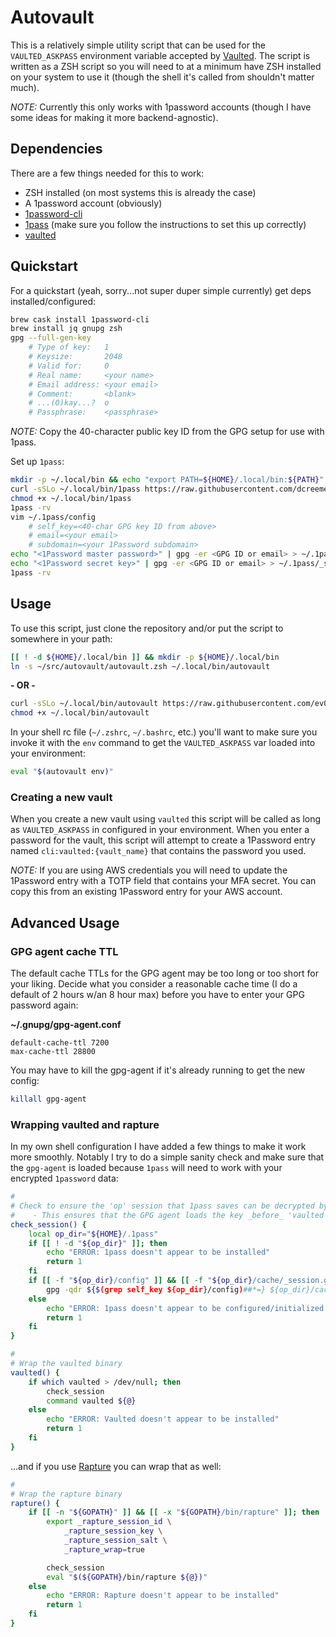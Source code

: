 Autovault
=========

This is a relatively simple utility script that can be used for the `VAULTED_ASKPASS` environment variable accepted by [Vaulted](https://github.com/miquella/vaulted). The script is written as a ZSH script so you will need to at a minimum have ZSH installed on your system to use it (though the shell it's called from shouldn't matter much).

_NOTE:_ Currently this only works with 1password accounts (though I have some ideas for making it more backend-agnostic).

## Dependencies

There are a few things needed for this to work:
  * ZSH installed (on most systems this is already the case)
  * A 1password account (obviously)
  * [1password-cli](https://support.1password.com/command-line-getting-started/)
  * [1pass](https://github.com/dcreemer/1pass) (make sure you follow the instructions to set this up correctly)
  * [vaulted](https://github.com/miquella/vaulted)

## Quickstart

For a quickstart (yeah, sorry...not super duper simple currently) get deps installed/configured:

```sh
brew cask install 1password-cli
brew install jq gnupg zsh
gpg --full-gen-key
    # Type of key:   1
    # Keysize:       2048
    # Valid for:     0
    # Real name:     <your name>
    # Email address: <your email>
    # Comment:       <blank>
    # ...(O)kay...?  o
    # Passphrase:    <passphrase>
```

_NOTE:_ Copy the 40-character public key ID from the GPG setup for use with 1pass.

Set up `1pass`:

```sh
mkdir -p ~/.local/bin && echo "export PATH=${HOME}/.local/bin:${PATH}" >> ~/.${ZSH_NAME:-bash}rc
curl -sSLo ~/.local/bin/1pass https://raw.githubusercontent.com/dcreemer/1pass/master/1pass
chmod +x ~/.local/bin/1pass
1pass -rv
vim ~/.1pass/config
    # self_key=<40-char GPG key ID from above>
    # email=<your email>
    # subdomain=<your 1Password subdomain>
echo "<1Password master password>" | gpg -er <GPG ID or email> > ~/.1pass/_master.gpg
echo "<1Password secret key>" | gpg -er <GPG ID or email> > ~/.1pass/_secret.gpg
1pass -rv
```

## Usage

To use this script, just clone the repository and/or put the script to somewhere in your path:

```sh
[[ ! -d ${HOME}/.local/bin ]] && mkdir -p ${HOME}/.local/bin
ln -s ~/src/autovault/autovault.zsh ~/.local/bin/autovault
```
**- OR -**

```sh
curl -sSLo ~/.local/bin/autovault https://raw.githubusercontent.com/ev0rtex/autovault/master/autovault.zsh
chmod +x ~/.local/bin/autovault
```

In your shell rc file (`~/.zshrc`, `~/.bashrc`, etc.) you'll want to make sure you invoke it with the `env` command to get the `VAULTED_ASKPASS` var loaded into your environment:

```sh
eval "$(autovault env)"
```

### Creating a new vault

When you create a new vault using `vaulted` this script will be called as long as `VAULTED_ASKPASS` in configured in your environment. When you enter a password for the vault, this script will attempt to create a 1Password entry named `cli:vaulted:{vault_name}` that contains the password you used.

_NOTE:_ If you are using AWS credentials you will need to update the 1Password entry with a TOTP field that contains your MFA secret. You can copy this from an existing 1Password entry for your AWS account.

## Advanced Usage

### GPG agent cache TTL

The default cache TTLs for the GPG agent may be too long or too short for your liking. Decide what you consider a reasonable cache time (I do a default of 2 hours w/an 8 hour max) before you have to enter your GPG password again:

**~/.gnupg/gpg-agent.conf**
```
default-cache-ttl 7200
max-cache-ttl 28800
```

You may have to kill the gpg-agent if it's already running to get the new config:

```sh
killall gpg-agent
```

### Wrapping vaulted and rapture

In my own shell configuration I have added a few things to make it work more smoothly. Notably I try to do a simple sanity check and make sure that the `gpg-agent` is loaded because `1pass` will need to work with your encrypted `1password` data:

```sh
#
# Check to ensure the 'op' session that 1pass saves can be decrypted by the GPG agent
#    - This ensures that the GPG agent loads the key _before_ 'vaulted' gets called and usurps STDIO
check_session() {
    local op_dir="${HOME}/.1pass"
    if [[ ! -d "${op_dir}" ]]; then
        echo "ERROR: 1pass doesn't appear to be installed"
        return 1
    fi
    if [[ -f "${op_dir}/config" ]] && [[ -f "${op_dir}/cache/_session.gpg" ]]; then
        gpg -qdr ${$(grep self_key ${op_dir}/config)##*=} ${op_dir}/cache/_session.gpg > /dev/null
    else
        echo "ERROR: 1pass doesn't appear to be configured/initialized yet"
        return 1
    fi
}

#
# Wrap the vaulted binary
vaulted() {
    if which vaulted > /dev/null; then
        check_session
        command vaulted ${@}
    else
        echo "ERROR: Vaulted doesn't appear to be installed"
        return 1
    fi
}
```

...and if you use [Rapture](https://github.com/daveadams/go-rapture) you can wrap that as well:

```sh
#
# Wrap the rapture binary
rapture() {
    if [[ -n "${GOPATH}" ]] && [[ -x "${GOPATH}/bin/rapture" ]]; then
        export _rapture_session_id \
            _rapture_session_key \
            _rapture_session_salt \
            _rapture_wrap=true

        check_session
        eval "$(${GOPATH}/bin/rapture ${@})"
    else
        echo "ERROR: Rapture doesn't appear to be installed"
        return 1
    fi
}
```
